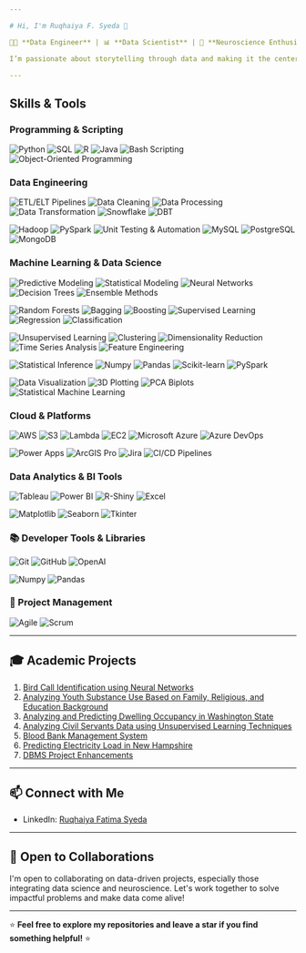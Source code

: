 ```yaml
---

# Hi, I'm Ruqhaiya F. Syeda 👋

👩‍💻 **Data Engineer** | 📊 **Data Scientist** | 🧠 **Neuroscience Enthusiast**

I’m passionate about storytelling through data and making it the center of decision-making. With 2 years of experience as a Data Engineer and a strong background in Data Science, I have honed skills in data engineering, machine learning, and neuroscience research. Currently, I’m pursuing a Master’s in Data Science and working as a Graduate Research Assistant on projects that combine my love for technology and curiosity about the brain.

---
```


## Skills & Tools

### Programming & Scripting  
![Python](https://img.shields.io/badge/Python-3776AB?style=flat&logo=python&logoColor=white)  ![SQL](https://img.shields.io/badge/SQL-4479A1?style=flat&logo=postgresql&logoColor=white)  ![R](https://img.shields.io/badge/R-276DC3?style=flat&logo=r&logoColor=white)  ![Java](https://img.shields.io/badge/Java-007396?style=flat&logo=java&logoColor=white)  ![Bash Scripting](https://img.shields.io/badge/Bash-4EAA25?style=flat&logo=gnubash&logoColor=white)  ![Object-Oriented Programming](https://img.shields.io/badge/OOP-Concepts-FF5733?style=flat)  

### Data Engineering  
![ETL/ELT Pipelines](https://img.shields.io/badge/ETL/ELT_Pipelines-0078D4?style=flat) ![Data Cleaning](https://img.shields.io/badge/Data_Cleaning-FFA500?style=flat)  ![Data Processing](https://img.shields.io/badge/Data_Processing-32CD32?style=flat) ![Data Transformation](https://img.shields.io/badge/Data_Transformation-4682B4?style=flat) ![Snowflake](https://img.shields.io/badge/Snowflake-29B5E8?style=flat&logo=snowflake&logoColor=white) ![DBT](https://img.shields.io/badge/DBT-FF694B?style=flat&logo=dbt&logoColor=white)   

![Hadoop](https://img.shields.io/badge/Hadoop-FEBD69?style=flat&logo=apachehadoop&logoColor=black)  ![PySpark](https://img.shields.io/badge/PySpark-FF9900?style=flat&logo=apachespark&logoColor=white)  ![Unit Testing & Automation](https://img.shields.io/badge/Unit_Testing_&_Automation-FF4500?style=flat) ![MySQL](https://img.shields.io/badge/MySQL-4479A1?style=flat&logo=mysql&logoColor=white) ![PostgreSQL](https://img.shields.io/badge/PostgreSQL-336791?style=flat&logo=postgresql&logoColor=white) ![MongoDB](https://img.shields.io/badge/MongoDB-47A248?style=flat&logo=mongodb&logoColor=white)  


### Machine Learning & Data Science  
![Predictive Modeling](https://img.shields.io/badge/Predictive_Modeling-1E90FF?style=flat)  ![Statistical Modeling](https://img.shields.io/badge/Statistical_Modeling-8A2BE2?style=flat)  ![Neural Networks](https://img.shields.io/badge/Neural_Networks-FF4500?style=flat)  ![Decision Trees](https://img.shields.io/badge/Decision_Trees-32CD32?style=flat)  ![Ensemble Methods](https://img.shields.io/badge/Ensemble_Methods-FFD700?style=flat)  

![Random Forests](https://img.shields.io/badge/Random_Forests-228B22?style=flat)  ![Bagging](https://img.shields.io/badge/Bagging-FF8C00?style=flat)  ![Boosting](https://img.shields.io/badge/Boosting-FF69B4?style=flat)  ![Supervised Learning](https://img.shields.io/badge/Supervised_Learning-4682B4?style=flat)  ![Regression](https://img.shields.io/badge/Regression-00CED1?style=flat)  ![Classification](https://img.shields.io/badge/Classification-DC143C?style=flat)  

![Unsupervised Learning](https://img.shields.io/badge/Unsupervised_Learning-20B2AA?style=flat)  ![Clustering](https://img.shields.io/badge/Clustering-8B0000?style=flat)  ![Dimensionality Reduction](https://img.shields.io/badge/Dimensionality_Reduction-9400D3?style=flat)  ![Time Series Analysis](https://img.shields.io/badge/Time_Series_Analysis-6A5ACD?style=flat)  ![Feature Engineering](https://img.shields.io/badge/Feature_Engineering-FFA500?style=flat)  

![Statistical Inference](https://img.shields.io/badge/Statistical_Inference-483D8B?style=flat)  ![Numpy](https://img.shields.io/badge/Numpy-013243?style=flat&logo=numpy&logoColor=white)  ![Pandas](https://img.shields.io/badge/Pandas-150458?style=flat&logo=pandas&logoColor=white)  ![Scikit-learn](https://img.shields.io/badge/Scikit--Learn-F7931E?style=flat&logo=scikit-learn&logoColor=white) ![PySpark](https://img.shields.io/badge/PySpark-FF9900?style=flat&logo=apachespark&logoColor=white)  

![Data Visualization](https://img.shields.io/badge/Data_Visualization-FF6347?style=flat)  ![3D Plotting](https://img.shields.io/badge/3D_Plotting-4682B4?style=flat)  ![PCA Biplots](https://img.shields.io/badge/PCA_Biplots-FFD700?style=flat)  ![Statistical Machine Learning](https://img.shields.io/badge/Statistical_ML-DC143C?style=flat) 

### Cloud & Platforms  

![AWS](https://img.shields.io/badge/AWS-232F3E?style=flat&logo=amazon-aws&logoColor=white) ![S3](https://img.shields.io/badge/S3-569A31?style=flat&logo=amazon-s3&logoColor=white) ![Lambda](https://img.shields.io/badge/Lambda-FF9900?style=flat&logo=awslambda&logoColor=white) ![EC2](https://img.shields.io/badge/EC2-F8991D?style=flat&logo=amazonec2&logoColor=white) ![Microsoft Azure](https://img.shields.io/badge/Azure-0078D4?style=flat&logo=microsoft-azure&logoColor=white)  ![Azure DevOps](https://img.shields.io/badge/Azure_DevOps-0078D7?style=flat&logo=azuredevops&logoColor=white) 

![Power Apps](https://img.shields.io/badge/Power_Apps-742774?style=flat&logo=microsoft-power-apps&logoColor=white) ![ArcGIS Pro](https://img.shields.io/badge/ArcGIS_Pro-0079C1?style=flat&logo=esri&logoColor=white) ![Jira](https://img.shields.io/badge/Jira-0052CC?style=flat&logo=jira&logoColor=white)  ![CI/CD Pipelines](https://img.shields.io/badge/CI/CD_Pipelines-FF4500?style=flat)  

### Data Analytics & BI Tools  

![Tableau](https://img.shields.io/badge/Tableau-E97627?style=flat&logo=tableau&logoColor=white) ![Power BI](https://img.shields.io/badge/Power_BI-F2C811?style=flat&logo=powerbi&logoColor=black) ![R-Shiny](https://img.shields.io/badge/R_Shiny-276DC3?style=flat&logo=r&logoColor=white) ![Excel](https://img.shields.io/badge/Excel-217346?style=flat&logo=microsoft-excel&logoColor=white)  

![Matplotlib](https://img.shields.io/badge/Matplotlib-11557C?style=flat&logo=matplotlib&logoColor=white) ![Seaborn](https://img.shields.io/badge/Seaborn-008080?style=flat) ![Tkinter](https://img.shields.io/badge/Tkinter-GUI-orange?style=flat)  

### 📚 Developer Tools & Libraries  

![Git](https://img.shields.io/badge/Git-F05032?style=flat&logo=git&logoColor=white) ![GitHub](https://img.shields.io/badge/GitHub-181717?style=flat&logo=github&logoColor=white) ![OpenAI](https://img.shields.io/badge/OpenAI-412991?style=flat&logo=openai&logoColor=white)  

![Numpy](https://img.shields.io/badge/Numpy-013243?style=flat&logo=numpy&logoColor=white) ![Pandas](https://img.shields.io/badge/Pandas-150458?style=flat&logo=pandas&logoColor=white)


### 🔄 Project Management
![Agile](https://img.shields.io/badge/Agile-0052CC?style=flat&logo=agile&logoColor=white)  ![Scrum](https://img.shields.io/badge/Scrum-009688?style=flat)  




---

## 🎓 Academic Projects
1. [Bird Call Identification using Neural Networks](https://github.com/Ruqhaiya/Bird-call-Identification-using-Neural-Networks)
2. [Analyzing Youth Substance Use Based on Family, Religious, and Education Background](https://github.com/Ruqhaiya/Analyzing-Youth-Substance-Use-Based-on-Family-Religious-and-Education-background)
3. [Analyzing and Predicting Dwelling Occupancy in Washington State](https://github.com/Ruqhaiya/Analyzing-and-Predicting-Dwelling-Occupancy-in-Washington-State)
4. [Analyzing Civil Servants Data using Unsupervised Learning Techniques](https://github.com/Ruqhaiya/Analyzing-Civil-Servants-data-using-Unsupervised-Learning-techniques)
5. [Blood Bank Management System](https://github.com/Ruqhaiya/Blood-Bank-Management-System)
6. [Predicting Electricity Load in New Hampshire](https://github.com/Ruqhaiya/Predicting-Electricity-Load-in-New-Hampshire)
7. [DBMS Project Enhancements](https://github.com/Ruqhaiya/Dbms-Project-Enhancements)

---

## 📫 Connect with Me

- LinkedIn: [Ruqhaiya Fatima Syeda](https://www.linkedin.com/in/ruqhaiya-f-703425174/)

---

## 🎯 Open to Collaborations

I'm open to collaborating on data-driven projects, especially those integrating data science and neuroscience. Let's work together to solve impactful problems and make data come alive!

---

⭐ **Feel free to explore my repositories and leave a star if you find something helpful!** ⭐
